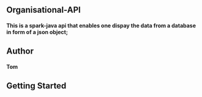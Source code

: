 ## Organisational-API

#### This is a spark-java api that enables one dispay the data from a database in form of a json object;

## Author

####  Tom

## Getting Started
